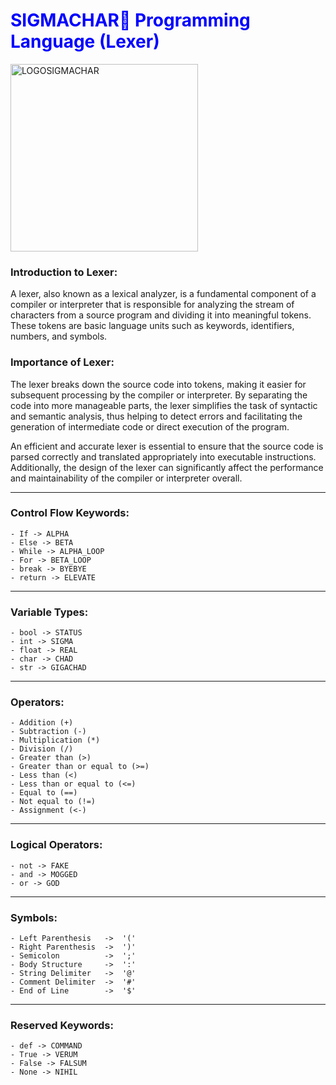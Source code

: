 <h1 style="color:blue;">SIGMACHAR🗿 Programming Language (Lexer)</h1>

<img src="https://i.imgur.com/lu9BgSl.jpg" alt="LOGOSIGMACHAR" width="300">

###  Introduction to Lexer:

A lexer, also known as a lexical analyzer, is a fundamental component of a compiler or interpreter that is responsible for analyzing the stream of characters from a source program and dividing it into meaningful tokens. These tokens are basic language units such as keywords, identifiers, numbers, and symbols.

###  Importance of Lexer:

The lexer breaks down the source code into tokens, making it easier for subsequent processing by the compiler or interpreter. By separating the code into more manageable parts, the lexer simplifies the task of syntactic and semantic analysis, thus helping to detect errors and facilitating the generation of intermediate code or direct execution of the program.

An efficient and accurate lexer is essential to ensure that the source code is parsed correctly and translated appropriately into executable instructions. Additionally, the design of the lexer can significantly affect the performance and maintainability of the compiler or interpreter overall.

---

###  Control Flow Keywords:
    - If -> ALPHA
    - Else -> BETA
    - While -> ALPHA_LOOP
    - For -> BETA_LOOP
    - break -> BYEBYE
    - return -> ELEVATE

---

###  Variable Types:
    - bool -> STATUS
    - int -> SIGMA 
    - float -> REAL
    - char -> CHAD
    - str -> GIGACHAD

---

###  Operators:
    - Addition (+)
    - Subtraction (-)
    - Multiplication (*)
    - Division (/)
    - Greater than (>)
    - Greater than or equal to (>=)
    - Less than (<)
    - Less than or equal to (<=)
    - Equal to (==)
    - Not equal to (!=)
    - Assignment (<-)

---

###  Logical Operators:
    - not -> FAKE 
    - and -> MOGGED  
    - or -> GOD 

---

###  Symbols:
    - Left Parenthesis   ->  '('
    - Right Parenthesis  ->  ')'
    - Semicolon          ->  ';'
    - Body Structure     ->  ':'
    - String Delimiter   ->  '@'
    - Comment Delimiter  ->  '#' 
    - End of Line        ->  '$'

---

###  Reserved Keywords:
    - def -> COMMAND
    - True -> VERUM
    - False -> FALSUM
    - None -> NIHIL
